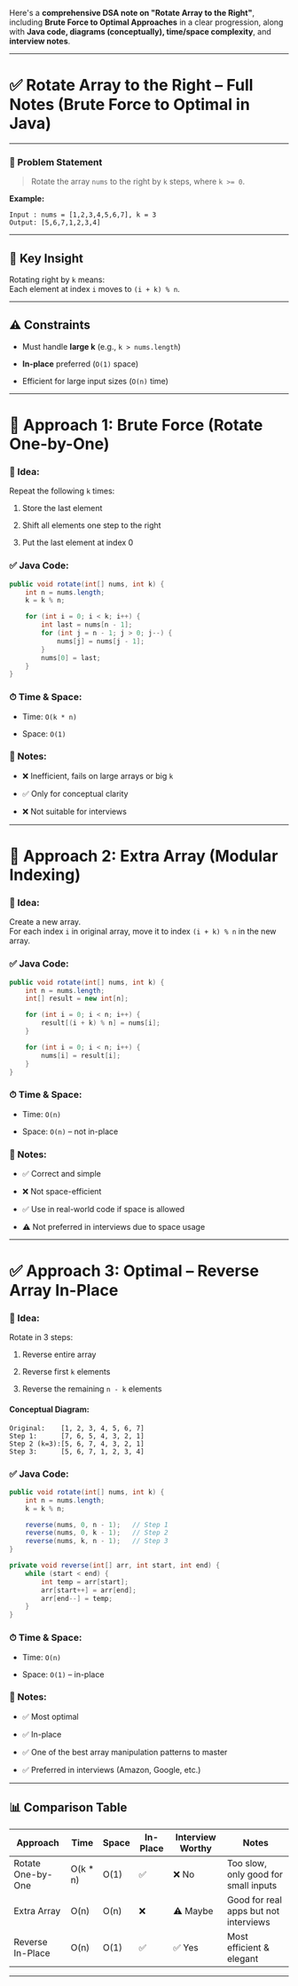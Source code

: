 Here's a **comprehensive DSA note on "Rotate Array to the Right"**, including **Brute Force to Optimal Approaches** in a clear progression, along with **Java code, diagrams (conceptually), time/space complexity**, and **interview notes**.

---

# ✅ Rotate Array to the Right – Full Notes (Brute Force to Optimal in Java)

---

### 🔹 Problem Statement

> Rotate the array `nums` to the right by `k` steps, where `k >= 0`.

**Example:**

```text
Input : nums = [1,2,3,4,5,6,7], k = 3  
Output: [5,6,7,1,2,3,4]
```

---

## 🧠 Key Insight

Rotating right by `k` means:  
Each element at index `i` moves to `(i + k) % n`.

---

## ⚠️ Constraints

- Must handle **large k** (e.g., `k > nums.length`)
    
- **In-place** preferred (`O(1)` space)
    
- Efficient for large input sizes (`O(n)` time)
    

---

# 🔻 Approach 1: Brute Force (Rotate One-by-One)

### 🔸 Idea:

Repeat the following `k` times:

1. Store the last element
    
2. Shift all elements one step to the right
    
3. Put the last element at index 0
    

### ✅ Java Code:

```java
public void rotate(int[] nums, int k) {
    int n = nums.length;
    k = k % n;

    for (int i = 0; i < k; i++) {
        int last = nums[n - 1];
        for (int j = n - 1; j > 0; j--) {
            nums[j] = nums[j - 1];
        }
        nums[0] = last;
    }
}
```

### ⏱ Time & Space:

- Time: `O(k * n)`
    
- Space: `O(1)`
    

### 📝 Notes:

- ❌ Inefficient, fails on large arrays or big `k`
    
- ✅ Only for conceptual clarity
    
- ❌ Not suitable for interviews
    

---

# 🔸 Approach 2: Extra Array (Modular Indexing)

### 🔸 Idea:

Create a new array.  
For each index `i` in original array, move it to index `(i + k) % n` in the new array.

### ✅ Java Code:

```java
public void rotate(int[] nums, int k) {
    int n = nums.length;
    int[] result = new int[n];

    for (int i = 0; i < n; i++) {
        result[(i + k) % n] = nums[i];
    }

    for (int i = 0; i < n; i++) {
        nums[i] = result[i];
    }
}
```

### ⏱ Time & Space:

- Time: `O(n)`
    
- Space: `O(n)` – not in-place
    

### 📝 Notes:

- ✅ Correct and simple
    
- ❌ Not space-efficient
    
- ✅ Use in real-world code if space is allowed
    
- ⚠️ Not preferred in interviews due to space usage
    

---

# ✅ Approach 3: Optimal – Reverse Array In-Place

### 🔸 Idea:

Rotate in 3 steps:

1. Reverse entire array
    
2. Reverse first `k` elements
    
3. Reverse the remaining `n - k` elements
    

#### Conceptual Diagram:

```
Original:    [1, 2, 3, 4, 5, 6, 7]
Step 1:      [7, 6, 5, 4, 3, 2, 1]
Step 2 (k=3):[5, 6, 7, 4, 3, 2, 1]
Step 3:      [5, 6, 7, 1, 2, 3, 4]
```

### ✅ Java Code:

```java
public void rotate(int[] nums, int k) {
    int n = nums.length;
    k = k % n;

    reverse(nums, 0, n - 1);   // Step 1
    reverse(nums, 0, k - 1);   // Step 2
    reverse(nums, k, n - 1);   // Step 3
}

private void reverse(int[] arr, int start, int end) {
    while (start < end) {
        int temp = arr[start];
        arr[start++] = arr[end];
        arr[end--] = temp;
    }
}
```

### ⏱ Time & Space:

- Time: `O(n)`
    
- Space: `O(1)` – in-place
    

### 📝 Notes:

- ✅ Most optimal
    
- ✅ In-place
    
- ✅ One of the best array manipulation patterns to master
    
- ✅ Preferred in interviews (Amazon, Google, etc.)
    

---

## 📊 Comparison Table

|Approach|Time|Space|In-Place|Interview Worthy|Notes|
|---|---|---|---|---|---|
|Rotate One-by-One|O(k * n)|O(1)|✅|❌ No|Too slow, only good for small inputs|
|Extra Array|O(n)|O(n)|❌|⚠️ Maybe|Good for real apps but not interviews|
|Reverse In-Place|O(n)|O(1)|✅|✅ Yes|Most efficient & elegant|

---
